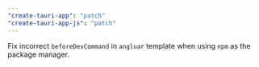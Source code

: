 ```yaml
---
"create-tauri-app": "patch"
"create-tauri-app-js": "patch"
---
```


Fix incorrect `beforeDevCommand` in `angluar` template when using `npm` as the package manager.
